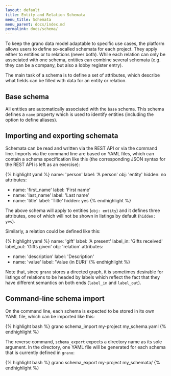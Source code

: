 ```yaml
---
layout: default
title: Entity and Relation Schemata
menu_title: Schemata
menu_parent: docs/index.md
permalink: docs/schema/
---
```


To keep the grano data model adaptable to specific use cases, the platform allows users to define so-scalled schemata for each project. They apply either to entities or to relations (never both). While each relation can only be associated with one schema, entities can combine several schemata (e.g. they can be a company, but also a lobby register entry).

The main task of a schema is to define a set of attributes, which describe what fields can be filled with data for an entity or relation. 


## Base schema

All entities are automatically associated with the ``base`` schema. This schema defines a ``name`` property which is used to identify entities (including the option to define aliases).


## Importing and exporting schemata

Schemata can be read and written via the REST API or via the command 
line. Imports via the command line are based on YAML files, which can
contain a schema specification like this (the corresponding JSON 
syntax for the REST API is left as an exercise):

{% highlight yaml %}
name: 'person'
label: 'A person'
obj: 'entity'
hidden: no
attributes:
  - name: 'first_name'
    label: 'First name'
  - name: 'last_name'
    label: 'Last name'
  - name: 'title'
    label: 'Title'
    hidden: yes
{% endhighlight %}

The above schema will apply to entities (``obj: entity``) and it defines
three attributes, one of which will not be shown in listings by default
(``hidden: yes``).

Similarly, a relation could be defined like this:

{% highlight yaml %}
name: 'gift'
label: 'A present'
label_in: 'Gifts received'
label_out: 'Gifts given'
obj: 'relation'
attributes:
  - name: 'description'
    label: 'Description'
  - name: 'value'
    label: 'Value (in EUR)'
{% endhighlight %}

Note that, since ``grano`` stores a directed graph, it is sometimes 
desirable for listings of relations to be headed by labels which reflect
the fact that they have different semantics on both ends (``label_in``
and ``label_out``). 

## Command-line schema import

On the command line, each schema is expected to be stored in its own 
YAML file, which can be imported like this:

{% highlight bash %}
grano schema_import my-project my_schema.yaml
{% endhighlight %}

The reverse command, ``schema_export`` expects a directory name as its
sole argument. In the directory, one YAML file will be generated for 
each schema that is currently defined in ``grano``:

{% highlight bash %}
grano schema_export my-project my_schemata/
{% endhighlight %}

